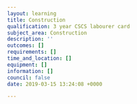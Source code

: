 ```yaml
---
layout: learning
title: Construction
qualification: 3 year CSCS labourer card
subject_area: Construction
description: ''
outcomes: []
requirements: []
time_and_location: []
equipment: []
information: []
council: false
date: 2019-03-15 13:24:08 +0000

---
```

